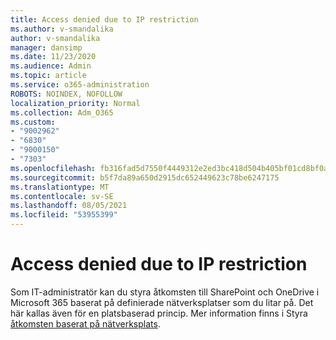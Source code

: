```yaml
---
title: Access denied due to IP restriction
ms.author: v-smandalika
author: v-smandalika
manager: dansimp
ms.date: 11/23/2020
ms.audience: Admin
ms.topic: article
ms.service: o365-administration
ROBOTS: NOINDEX, NOFOLLOW
localization_priority: Normal
ms.collection: Adm_O365
ms.custom:
- "9002962"
- "6830"
- "9000150"
- "7303"
ms.openlocfilehash: fb316fad5d7550f4449312e2ed3bc418d504b405bf01cd8bf0a180bac10379d2
ms.sourcegitcommit: b5f7da89a650d2915dc652449623c78be6247175
ms.translationtype: MT
ms.contentlocale: sv-SE
ms.lasthandoff: 08/05/2021
ms.locfileid: "53955399"
---
```

# <a name="access-denied-due-to-ip-restriction"></a>Access denied due to IP restriction

Som IT-administratör kan du styra åtkomsten till SharePoint och OneDrive i Microsoft 365 baserat på definierade nätverksplatser som du litar på. Det här kallas även för en platsbaserad princip. Mer information finns i Styra [åtkomsten baserat på nätverksplats](https://docs.microsoft.com/sharepoint/control-access-based-on-network-location).

